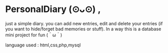 # PersonalDiary (⊙ᴗ⊙) ,
 just a simple diary. you can add new entries, edit and delete your entries (if you want to hide/forget bad memories or stuff).
 In a way this is a database mini project for fun (＾ω＾)

 language used : html,css,php,mysql 
